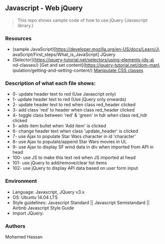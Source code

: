 ## Javascript - Web jQuery
> This repo shows sample code of how to use jQuery (Javascript library.)

### Resources
* (sample JavaScript)[https://developer.mozilla.org/en-US/docs/Learn/J\
avaScript/First_steps/What_is_JavaScript] JQuery
* [Selector](https://jquery-tutorial.net/selectors/using-elements-ids-a\
nd-classes/) [Get and set content](https://jquery-tutorial.net/dom-man\
ipulation/getting-and-setting-content/) [Manipulate CSS classes](https://jquery-tutorial.net/dom-manipulation/getting-and-setting-css-classes/)

### Description of what each file shows:
* 0- update header text to red (Use Javascript only)
* 1- update header text to red (Use jQuery only onwards)
* 2- update header text to red when class red_header clicked
* 3- add class 'red' to header when class red_header clicked
* 4- toggle class between 'red' & 'green' in hdr when class red_hdr clicked
* 5- adds item bullet when 'Add item' is clicked
* 6- change header text when class 'update_header' is clicked
* 7- use Ajax to populate Star Wars character in id 'character'
* 8- use Ajax to populate/append Star Wars movies in UL
* 9- use Ajax to display SF wind data in div when imported from API in head
* 100- use JS to make this text red when JS imported at head
* 101- use jQuery to add/remove/clear list items
* 102- use jQuery to display API data based on user form input

### Environment
* Language: Javascript, JQuery v3.x
* OS: Ubuntu 14.04 LTS
* Style guidelines: Javascript Standard || Javascript Semistandard || Airbnb Javascript Style Guide
* Import JQuery:
> <script src="https://code.jquery.com/jquery-3.2.1.min.js"></script>
</head>

### Authors
Mohamed Hassan

